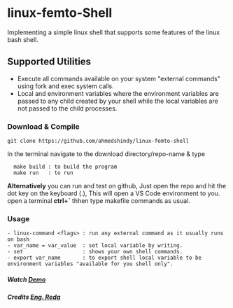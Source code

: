 # linux-femto-Shell

Implementing a simple linux shell that supports some features of the linux bash shell.

## Supported Utilities
- Execute all commands available on your system "external commands" using fork and exec system calls.
- Local and environment variables where the environment variables are passed to any child created by your shell while the local variables are not passed to the child processes.

### Download & Compile
```shell
git clone https://github.com/ahmedshindy/linux-femto-shell
```
In the terminal navigate to the download directory/repo-name & type
```shell
  make build : to build the program
  make run   : to run 
```
**Alternatively** you can run and test on github, Just open the repo and hit
   the dot key on the keyboard (.), This will open a VS Code environment to you.
   open a terminal 
**ctrl+`**
thhen type makefile commands as usual.
### Usage 
```shell
- linux-command <flags> : run any external command as it usually runs on bash
- var_name = var_value  : set local variable by writing.
- set                   : shows your own shell commands.
- export var_name       : to export shell local variable to be environment variables "available for you shell only".
```

##### Watch [Demo](https://youtu.be/Q_-8Zb4FTMQ)
##### Credits [Eng. Reda](https://www.linkedin.com/feed/update/urn:li:activity:7008362772371533826/)
